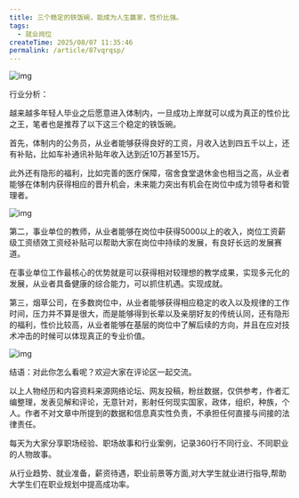 ```yaml
---
title: 三个稳定的铁饭碗，能成为人生赢家，性价比强。
tags:
  - 就业岗位
createTime: 2025/08/07 11:35:46
permalink: /article/87vqrqsp/
---
```




![img](https://p3-sign.toutiaoimg.com/tos-cn-i-axegupay5k/63c6a65a84f84a8c823d5df2997b4394~tplv-tt-origin-web:gif.jpeg?_iz=58558&from=article.pc_detail&lk3s=953192f4&x-expires=1755743373&x-signature=qt%2FclJ9%2FTRl7P5%2FodaI2WQs7RZs%3D)



行业分析：

越来越多年轻人毕业之后愿意进入体制内，一旦成功上岸就可以成为真正的性价比之王，笔者也是推荐了以下这三个稳定的铁饭碗。

首先，体制内的公务员，从业者能够获得良好的工资，月收入达到四五千以上，还有补贴，比如车补通讯补贴年收入达到近10万甚至15万。

此外还有隐形的福利，比如完善的医疗保障，宿舍食堂退休金也相当之高，从业者能够在体制内获得相应的晋升机会，未来能力突出有机会在岗位中成为领导者和管理者。

![img](https://p3-sign.toutiaoimg.com/tos-cn-i-6w9my0ksvp/ce2a29a38e7f4b5393317180d7af3010~tplv-tt-origin-web:gif.jpeg?_iz=58558&from=article.pc_detail&lk3s=953192f4&x-expires=1755743373&x-signature=XFi4CZUhjwm4DpNJtZXUv59dFr8%3D)



第二，事业单位的教师，从业者能够在岗位中获得5000以上的收入，岗位工资薪级工资绩效工资经补贴可以帮助大家在岗位中持续的发展，有良好长远的发展赛道。

在事业单位工作最核心的优势就是可以获得相对较理想的教学成果，实现多元化的发展，从业者具备健康的综合能力，可以抓住机遇。实现成就。

第三，烟草公司，在多数岗位中，从业者能够获得相应稳定的收入以及规律的工作时间，压力并不算是很大，而是能够得到长辈以及亲朋好友的传统认同，还有隐形的福利，性价比较高，从业者能够在基层的岗位中了解后续的方向，并且在应对技术冲击的时候可以体现真正的专业价值。

![img](https://p3-sign.toutiaoimg.com/tos-cn-i-6w9my0ksvp/7345da7bbda441f0bc39049cdc7ff941~tplv-tt-origin-web:gif.jpeg?_iz=58558&from=article.pc_detail&lk3s=953192f4&x-expires=1755743373&x-signature=q2CTEN2zHBGxfJ7Ef1DJHqS8Ggg%3D)



结语：对此你怎么看呢？欢迎大家在评论区一起交流。

以上人物经历和内容资料来源网络论坛、网友投稿，粉丝数据，仅供参考，作者汇编整理，发表见解和评论，无意针对，影射任何现实国家，政体，组织，种族，个人。作者不对文章中所提到的数据和信息真实性负责，不承担任何直接与间接的法律责任。

每天为大家分享职场经验、职场故事和行业案例，记录360行不同行业、不同职业的人物故事。

从行业趋势、就业准备，薪资待遇，职业前景等方面,对大学生就业进行指导,帮助大学生们在职业规划中提高成功率。